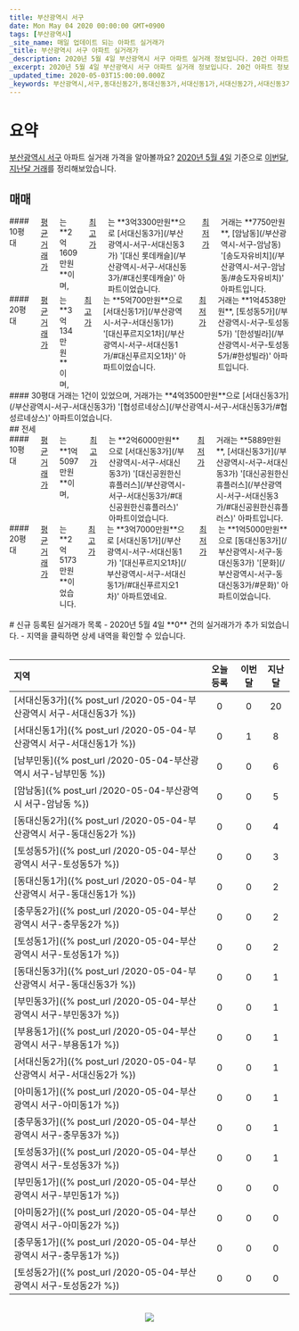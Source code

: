 ```yaml
---
title: 부산광역시 서구
date: Mon May 04 2020 00:00:00 GMT+0900
tags: [부산광역시]
_site_name: 매일 업데이트 되는 아파트 실거래가
_title: 부산광역시 서구 아파트 실거래가
_description: 2020년 5월 4일 부산광역시 서구 아파트 실거래 정보입니다. 20건 아파트 정보가 있습니다.
_excerpt: 2020년 5월 4일 부산광역시 서구 아파트 실거래 정보입니다. 20건 아파트 정보가 있습니다.
_updated_time: 2020-05-03T15:00:00.000Z
_keywords: 부산광역시,서구,동대신동2가,동대신동3가,서대신동1가,서대신동2가,서대신동3가,아미동2가,토성동5가,충무동2가,남부민동,암남동,부용동1가,토성동2가,토성동3가,충무동1가,동대신동1가,부민동3가,토성동1가,부민동1가,아미동1가,충무동3가
---
```



# 요약
<ins>부산광역시 서구</ins> 아파트 실거래 가격을 알아볼까요? <ins>2020년 5월 4일</ins> 기준으로 <ins>이번달, 지난달 거래</ins>를 정리해보았습니다.

## 매매
<div class="container">
<div class="six columns" markdown="1">
#### 10평대
<ins>평균 거래가</ins>는 **2억1609만원**이며, <ins>최고가</ins>는 **3억3300만원**으로 [서대신동3가](/부산광역시-서구-서대신동3가) '[대신 롯데캐슬](/부산광역시-서구-서대신동3가/#대신롯데캐슬)' 아파트이었습니다. <ins>최저가</ins> 거래는 **7750만원**, [암남동](/부산광역시-서구-암남동) '[송도자유비치](/부산광역시-서구-암남동/#송도자유비치)' 아파트입니다.
</div>
<div class="six columns" markdown="1">
#### 20평대
<ins>평균 거래가</ins>는 **3억134만원**이며, <ins>최고가</ins>는 **5억700만원**으로 [서대신동1가](/부산광역시-서구-서대신동1가) '[대신푸르지오1차](/부산광역시-서구-서대신동1가/#대신푸르지오1차)' 아파트이었습니다. <ins>최저가</ins> 거래는 **1억4538만원**, [토성동5가](/부산광역시-서구-토성동5가) '[한성빌라](/부산광역시-서구-토성동5가/#한성빌라)' 아파트입니다.
</div>
</div>
<div class="container">
<div class="twelve columns" markdown="1">
#### 30평대
거래는 1건이 있었으며, 거래가는 **4억3500만원**으로 [서대신동3가](/부산광역시-서구-서대신동3가) '[협성르네상스](/부산광역시-서구-서대신동3가/#협성르네상스)' 아파트이었습니다.
</div>
</div>
## 전세
<div class="container">
<div class="six columns" markdown="1">
#### 10평대
<ins>평균 거래가</ins>는 **1억5097만원**이며, <ins>최고가</ins>는 **2억6000만원**으로 [서대신동3가](/부산광역시-서구-서대신동3가) '[대신공원한신휴플러스](/부산광역시-서구-서대신동3가/#대신공원한신휴플러스)' 아파트이었습니다. <ins>최저가</ins> 거래는 **5889만원**, [서대신동3가](/부산광역시-서구-서대신동3가) '[대신공원한신휴플러스](/부산광역시-서구-서대신동3가/#대신공원한신휴플러스)' 아파트입니다.
</div>
<div class="six columns" markdown="1">
#### 20평대
<ins>평균 거래가</ins>는 **2억5173만원**이었습니다. <ins>최고가</ins>는 **3억7000만원**으로 [서대신동1가](/부산광역시-서구-서대신동1가) '[대신푸르지오1차](/부산광역시-서구-서대신동1가/#대신푸르지오1차)' 아파트였네요. <ins>최저가</ins>는 **1억5000만원**으로 [동대신동3가](/부산광역시-서구-동대신동3가) '[문화](/부산광역시-서구-동대신동3가/#문화)' 아파트이었습니다.
</div>
</div>


<br>
# 신규 등록된 실거래가 목록
- 2020년 5월 4일 **0** 건의 실거래가가 추가 되었습니다.
- 지역을 클릭하면 상세 내역을 확인할 수 있습니다.
<br><br>

| 지역 | 오늘 등록 | 이번달 | 지난달 |
|:---|:---:|:---:|:---:|
| [서대신동3가]({% post_url /2020-05-04-부산광역시 서구-서대신동3가 %}) | 0 | 0 | 20|
| [서대신동1가]({% post_url /2020-05-04-부산광역시 서구-서대신동1가 %}) | 0 | 1 | 8|
| [남부민동]({% post_url /2020-05-04-부산광역시 서구-남부민동 %}) | 0 | 0 | 6|
| [암남동]({% post_url /2020-05-04-부산광역시 서구-암남동 %}) | 0 | 0 | 5|
| [동대신동2가]({% post_url /2020-05-04-부산광역시 서구-동대신동2가 %}) | 0 | 0 | 4|
| [토성동5가]({% post_url /2020-05-04-부산광역시 서구-토성동5가 %}) | 0 | 0 | 3|
| [동대신동1가]({% post_url /2020-05-04-부산광역시 서구-동대신동1가 %}) | 0 | 0 | 2|
| [충무동2가]({% post_url /2020-05-04-부산광역시 서구-충무동2가 %}) | 0 | 0 | 2|
| [토성동1가]({% post_url /2020-05-04-부산광역시 서구-토성동1가 %}) | 0 | 0 | 2|
| [동대신동3가]({% post_url /2020-05-04-부산광역시 서구-동대신동3가 %}) | 0 | 0 | 1|
| [부민동3가]({% post_url /2020-05-04-부산광역시 서구-부민동3가 %}) | 0 | 0 | 1|
| [부용동1가]({% post_url /2020-05-04-부산광역시 서구-부용동1가 %}) | 0 | 0 | 1|
| [서대신동2가]({% post_url /2020-05-04-부산광역시 서구-서대신동2가 %}) | 0 | 0 | 1|
| [아미동1가]({% post_url /2020-05-04-부산광역시 서구-아미동1가 %}) | 0 | 0 | 1|
| [충무동3가]({% post_url /2020-05-04-부산광역시 서구-충무동3가 %}) | 0 | 0 | 1|
| [토성동3가]({% post_url /2020-05-04-부산광역시 서구-토성동3가 %}) | 0 | 0 | 1|
| [부민동1가]({% post_url /2020-05-04-부산광역시 서구-부민동1가 %}) | 0 | 0 | 0|
| [아미동2가]({% post_url /2020-05-04-부산광역시 서구-아미동2가 %}) | 0 | 0 | 0|
| [충무동1가]({% post_url /2020-05-04-부산광역시 서구-충무동1가 %}) | 0 | 0 | 0|
| [토성동2가]({% post_url /2020-05-04-부산광역시 서구-토성동2가 %}) | 0 | 0 | 0|

<p align="center"><br><img src="https://via.placeholder.com/700x120"><br></p>
